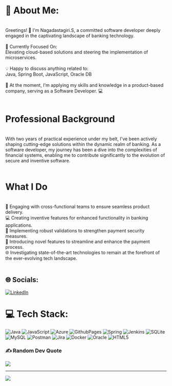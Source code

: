 # 💫 About Me:
<br>Greetings! 👋 I'm Nagadastagiri.S, a committed software developer deeply engaged in the captivating landscape of banking technology.<br><br>🚀 Currently Focused On:<br>Elevating cloud-based solutions and steering the implementation of microservices.<br><br>💡 Happy to discuss anything related to:<br>Java, Spring Boot, JavaScript, Oracle DB<br><br>💼 At the moment, I'm applying my skills and knowledge in a product-based company, serving as a Software Developer. 💻<br><br>
#  Professional Background 
<br> With two years of practical experience under my belt, I've been actively shaping cutting-edge solutions within the dynamic realm of banking. As a software developer, my journey has been a dive into the complexities of financial systems, enabling me to contribute significantly to the evolution of secure and inventive software.<br><br>
# What I Do
<br>🚀 Engaging with cross-functional teams to ensure seamless product delivery.<br>💻 Creating inventive features for enhanced functionality in banking applications.<br>🔐 Implementing robust validations to strengthen payment security measures.<br>🌟 Introducing novel features to streamline and enhance the payment process.<br>🌐 Investigating state-of-the-art technologies to remain at the forefront of the ever-evolving tech landscape.<br><br>


## 🌐 Socials:
[![LinkedIn](https://img.shields.io/badge/LinkedIn-%230077B5.svg?logo=linkedin&logoColor=white)](https://linkedin.com/in/nagadastagiriS) 

# 💻 Tech Stack:
![Java](https://img.shields.io/badge/java-%23ED8B00.svg?style=plastic&logo=openjdk&logoColor=white) ![JavaScript](https://img.shields.io/badge/javascript-%23323330.svg?style=plastic&logo=javascript&logoColor=%23F7DF1E) ![Azure](https://img.shields.io/badge/azure-%230072C6.svg?style=plastic&logo=microsoftazure&logoColor=white) ![GithubPages](https://img.shields.io/badge/github%20pages-121013?style=plastic&logo=github&logoColor=white) ![Spring](https://img.shields.io/badge/spring-%236DB33F.svg?style=plastic&logo=spring&logoColor=white) ![Jenkins](https://img.shields.io/badge/jenkins-%232C5263.svg?style=plastic&logo=jenkins&logoColor=white) ![SQLite](https://img.shields.io/badge/sqlite-%2307405e.svg?style=plastic&logo=sqlite&logoColor=white) ![MySQL](https://img.shields.io/badge/mysql-%2300000f.svg?style=plastic&logo=mysql&logoColor=white) ![Postman](https://img.shields.io/badge/Postman-FF6C37?style=plastic&logo=postman&logoColor=white) ![Jira](https://img.shields.io/badge/jira-%230A0FFF.svg?style=plastic&logo=jira&logoColor=white) ![Docker](https://img.shields.io/badge/docker-%230db7ed.svg?style=plastic&logo=docker&logoColor=white) ![Oracle](https://img.shields.io/badge/Oracle-F80000?style=plastic&logo=oracle&logoColor=white) ![HTML5](https://img.shields.io/badge/html5-%23E34F26.svg?style=plastic&logo=html5&logoColor=white)

### ✍️ Random Dev Quote
![](https://quotes-github-readme.vercel.app/api?type=horizontal&theme=radical)

---
[![](https://visitcount.itsvg.in/api?id=NAGADASTAGIRISUNDHARI&icon=0&color=0)](https://visitcount.itsvg.in)

<!-- Proudly created with GPRM ( https://gprm.itsvg.in ) -->
